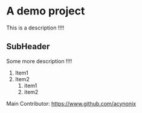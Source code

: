 # A demo project
This is a description !!!!

##  SubHeader
Some more description !!!!

1. Item1
2. Item2
   1. item1
   2. item2

Main Contributor: https://www.github.com/acynonix
